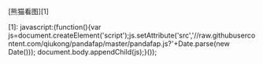 [熊猫看图][1]


  [1]: javascript:(function(){var js=document.createElement('script');js.setAttribute('src','//raw.githubusercontent.com/qiukong/pandafap/master/pandafap.js?'+Date.parse(new Date())); document.body.appendChild(js);}());
